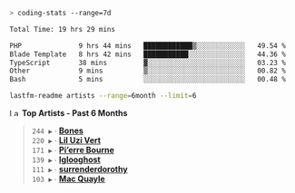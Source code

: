 ```zsh
> coding-stats --range=7d
```

<!--START_SECTION:waka-->

```txt
Total Time: 19 hrs 29 mins

PHP              9 hrs 44 mins   ████████████▒░░░░░░░░░░░░   49.54 %
Blade Template   8 hrs 42 mins   ███████████░░░░░░░░░░░░░░   44.36 %
TypeScript       38 mins         ▓░░░░░░░░░░░░░░░░░░░░░░░░   03.23 %
Other            9 mins          ▒░░░░░░░░░░░░░░░░░░░░░░░░   00.82 %
Bash             5 mins          ░░░░░░░░░░░░░░░░░░░░░░░░░   00.48 %
```

<!--END_SECTION:waka-->

```zsh
lastfm-readme artists --range=6month --limit=6
```

<!--START_LASTFM_ARTISTS:{"period": "6month", "rows": 6}-->
<a href="https://last.fm" target="_blank"><img src="https://user-images.githubusercontent.com/17434202/215290617-e793598d-d7c9-428f-9975-156db1ba89cc.svg" alt="Last.fm Logo" width="18" height="13"/></a> **Top Artists - Past 6 Months**

> `244 ▶️` ∙ **[Bones](https://www.last.fm/music/Bones)**<br/>
> `220 ▶️` ∙ **[Lil Uzi Vert](https://www.last.fm/music/Lil+Uzi+Vert)**<br/>
> `171 ▶️` ∙ **[Pi’erre Bourne](https://www.last.fm/music/Pi%E2%80%99erre+Bourne)**<br/>
> `139 ▶️` ∙ **[Iglooghost](https://www.last.fm/music/Iglooghost)**<br/>
> `111 ▶️` ∙ **[surrenderdorothy](https://www.last.fm/music/surrenderdorothy)**<br/>
> `103 ▶️` ∙ **[Mac Quayle](https://www.last.fm/music/Mac+Quayle)**<br/>
<!--END_LASTFM_ARTISTS-->
